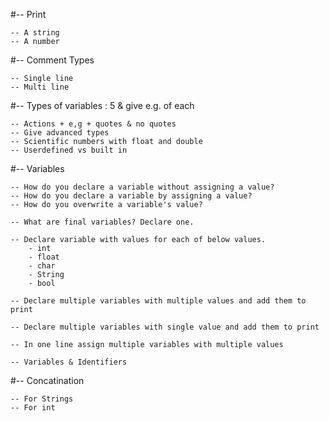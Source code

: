 #-- Print

	-- A string
	-- A number
	
#-- Comment Types

	-- Single line
	-- Multi line
	
#-- Types of variables : 5	& give e.g. of each

	-- Actions + e,g + quotes & no quotes
	-- Give advanced types
	-- Scientific numbers with float and double
	-- Userdefined vs built in
	
	
#-- Variables

	-- How do you declare a variable without assigning a value? 
	-- How do you declare a variable by assigning a value? 
	-- How do you overwrite a variable's value?
	
	-- What are final variables? Declare one. 
	
	-- Declare variable with values for each of below values.
		- int
		- float
		- char
		- String
		- bool
		
	-- Declare multiple variables with multiple values and add them to print
	
	-- Declare multiple variables with single value and add them to print
	
	-- In one line assign multiple variables with multiple values
	
	-- Variables & Identifiers
		
#-- Concatination

	-- For Strings
	-- For int 
		